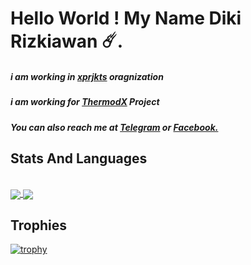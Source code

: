 # Hello World ! My Name Diki Rizkiawan ☄️.
##### i am working in <a href="https://t.me/xprjkts">xprjkts</a> oragnization
##### i am working for <a href="https://github.com/UsiFX/ThermodX-Source">ThermodX</a> Project
##### You can also reach me at <a href="https://t.me/imUsif12">Telegram</a> or <a href="https://www.facebook.com/yousif.heathen.5/">Facebook.</a>

##  Stats And Languages

<br>
<a href="https://github.com/anuraghazra/github-readme-stats">
  <img align = "center" src = "https://github-readme-stats.vercel.app/api?username=UsiFX&show_icons=true&theme=tokyonight&line_height=27&hide_rank=false&border_radius=10&line_height=28&hide_border=true&count_private=true&text_color=a3a3a3">
</a>
<a href="https://github.com/anuraghazra/github-readme-stats">
<img align = "center" src = "https://github-readme-stats.vercel.app/api/top-langs/?username=UsiFX&theme=tokyonight&hide_rank=false&border_radius=10&line_height=28&hide_border=true&text_color=a3a3a3">
</a>

## Trophies
[![trophy](https://github-profile-trophy.vercel.app/?username=ryo-ma&theme=onedark)](https://github.com/UsiFX/github-profile-trophy)
